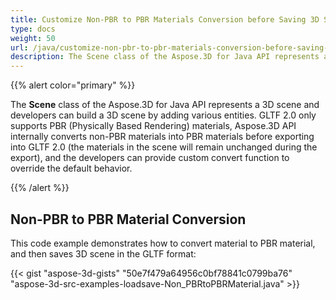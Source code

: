 ```yaml
---
title: Customize Non-PBR to PBR Materials Conversion before Saving 3D Scenes to GLTF 2.0 Format
type: docs
weight: 50
url: /java/customize-non-pbr-to-pbr-materials-conversion-before-saving-3d-scenes-to-gltf-2-0-format/
description: The Scene class of the Aspose.3D for Java API represents a 3D scene and developers can build a 3D scene by adding various entities.
---
```


{{% alert color="primary" %}} 

The **Scene** class of the Aspose.3D for Java API represents a 3D scene and developers can build a 3D scene by adding various entities. GLTF 2.0 only supports PBR (Physically Based Rendering) materials, Aspose.3D API internally converts non-PBR materials into PBR materials before exporting into GLTF 2.0 (the materials in the scene will remain unchanged during the export), and the developers can provide custom convert function to override the default behavior.

{{% /alert %}} 
## **Non-PBR to PBR Material Conversion**
This code example demonstrates how to convert material to PBR material, and then saves 3D scene in the GLTF format:

{{< gist "aspose-3d-gists" "50e7f479a64956c0bf78841c0799ba76" "aspose-3d-src-examples-loadsave-Non_PBRtoPBRMaterial.java" >}}
